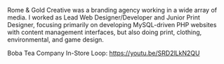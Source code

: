 <!--
title: Rome & Gold Creative
location: Albuquerque, NM
description: Graphic and Industrial Design Agency
position: Graphic Designer, Web Developer
website: http://rgcreative.com
start: 2002-08-10
end: 2006-05-05
-->

Rome & Gold Creative was a branding agency working in a wide array of media. I worked as Lead Web Designer/Developer and Junior Print Designer, focusing primarily on developing MySQL-driven PHP websites with content management interfaces, but also doing print, clothing, environmental, and game design.

Boba Tea Company In-Store Loop: https://youtu.be/SRD2lLkN2QU
